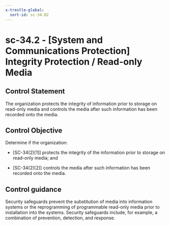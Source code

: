 ```yaml
---
x-trestle-global:
  sort-id: sc-34.02
---
```


# sc-34.2 - \[System and Communications Protection\] Integrity Protection / Read-only Media

## Control Statement

The organization protects the integrity of information prior to storage on read-only media and controls the media after such information has been recorded onto the media.

## Control Objective

Determine if the organization:

- \[SC-34(2)[1]\] protects the integrity of the information prior to storage on read-only media; and

- \[SC-34(2)[2]\] controls the media after such information has been recorded onto the media.

## Control guidance

Security safeguards prevent the substitution of media into information systems or the reprogramming of programmable read-only media prior to installation into the systems. Security safeguards include, for example, a combination of prevention, detection, and response.
